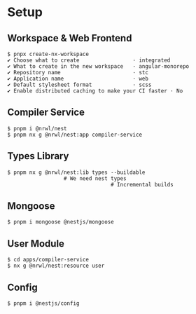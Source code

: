 # Setup

## Workspace & Web Frontend

```
$ pnpx create-nx-workspace
✔ Choose what to create                 · integrated
✔ What to create in the new workspace   · angular-monorepo
✔ Repository name                       · stc
✔ Application name                      · web
✔ Default stylesheet format             · scss
✔ Enable distributed caching to make your CI faster · No
```

## Compiler Service

```
$ pnpm i @nrwl/nest
$ pnpm nx g @nrwl/nest:app compiler-service
```

## Types Library

```
$ pnpm nx g @nrwl/nest:lib types --buildable
                  # We need nest types
                                 # Incremental builds
```

## Mongoose

```
$ pnpm i mongoose @nestjs/mongoose
```

## User Module

```
$ cd apps/compiler-service
$ nx g @nrwl/nest:resource user
```

## Config

```
$ pnpm i @nestjs/config
```
